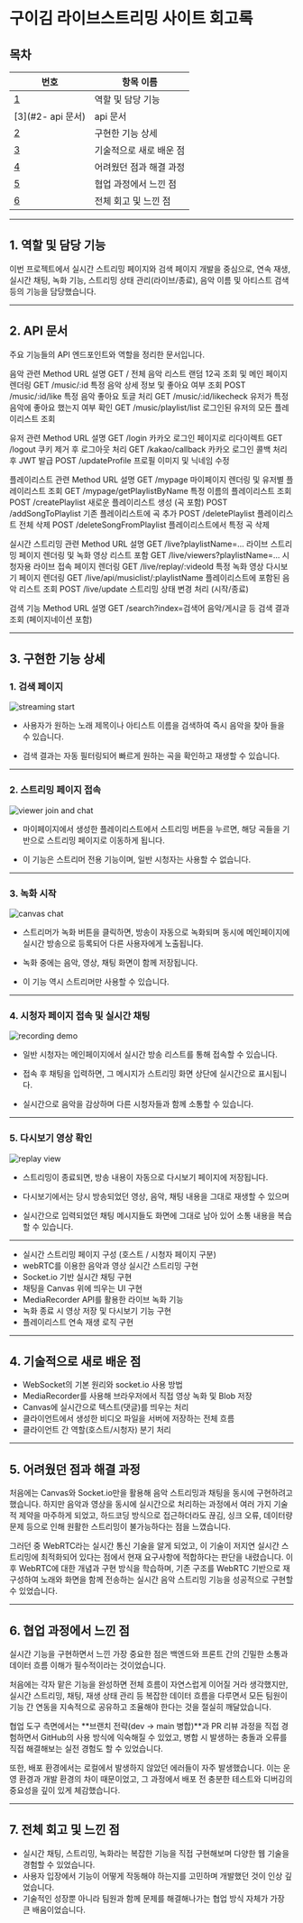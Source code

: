 # 구이김 라이브스트리밍 사이트 회고록

##  목차

| 번호 | 항목 이름 |
|------|-----------|
| [1](#1-역할-및-담당-기능) | 역할 및 담당 기능 |
| [3](#2- api 문서) | api 문서 |
| [2](#3-구현한-기능-상세) | 구현한 기능 상세 |
| [3](#4-기술적으로-새로-배운-점) | 기술적으로 새로 배운 점 |
| [4](#5-어려웠던-점과-해결-과정) | 어려웠던 점과 해결 과정 |
| [5](#6-협업-과정에서-느낀-점) | 협업 과정에서 느낀 점 |
| [6](#7-전체-회고-및-느낀-점) | 전체 회고 및 느낀 점 |

---

## 1. 역할 및 담당 기능  
이번 프로젝트에서 실시간 스트리밍 페이지와 검색 페이지 개발을 중심으로, 연속 재생, 실시간 채팅, 녹화 기능, 스트리밍 상태 관리(라이브/종료), 음악 이름 및 아티스트 검색 등의 기능을 담당했습니다.

---
## 2. API 문서
주요 기능들의 API 엔드포인트와 역할을 정리한 문서입니다.

 음악 관련
Method	URL	설명
GET	/	전체 음악 리스트 랜덤 12곡 조회 및 메인 페이지 렌더링
GET	/music/:id	특정 음악 상세 정보 및 좋아요 여부 조회
POST	/music/:id/like	특정 음악 좋아요 토글 처리
GET	/music/:id/likecheck	유저가 특정 음악에 좋아요 했는지 여부 확인
GET	/music/playlist/list	로그인된 유저의 모든 플레이리스트 조회

 유저 관련
Method	URL	설명
GET	/login	카카오 로그인 페이지로 리다이렉트
GET	/logout	쿠키 제거 후 로그아웃 처리
GET	/kakao/callback	카카오 로그인 콜백 처리 후 JWT 발급
POST	/updateProfile	프로필 이미지 및 닉네임 수정

 플레이리스트 관련
Method	URL	설명
GET	/mypage	마이페이지 렌더링 및 유저별 플레이리스트 조회
GET	/mypage/getPlaylistByName	특정 이름의 플레이리스트 조회
POST	/createPlaylist	새로운 플레이리스트 생성 (곡 포함)
POST	/addSongToPlaylist	기존 플레이리스트에 곡 추가
POST	/deletePlaylist	플레이리스트 전체 삭제
POST	/deleteSongFromPlaylist	플레이리스트에서 특정 곡 삭제

 실시간 스트리밍 관련
Method	URL	설명
GET	/live?playlistName=...	라이브 스트리밍 페이지 렌더링 및 녹화 영상 리스트 포함
GET	/live/viewers?playlistName=...	시청자용 라이브 접속 페이지 렌더링
GET	/live/replay/:videoId	특정 녹화 영상 다시보기 페이지 렌더링
GET	/live/api/musiclist/:playlistName	플레이리스트에 포함된 음악 리스트 조회
POST	/live/update	스트리밍 상태 변경 처리 (시작/종료)

 검색 기능
Method	URL	설명
GET	/search?index=검색어	음악/게시글 등 검색 결과 조회 (페이지네이션 포함)

---
## 3. 구현한 기능 상세  

### 1. 검색 페이지
![streaming start](./public/images/readmegif/1.gif)

- 사용자가 원하는 노래 제목이나 아티스트 이름을 검색하여 즉시 음악을 찾아 들을 수 있습니다.

- 검색 결과는 자동 필터링되어 빠르게 원하는 곡을 확인하고 재생할 수 있습니다.

---
### 2. 스트리밍 페이지 접속
![viewer join and chat](./public/images/readmegif/2.gif)
- 마이페이지에서 생성한 플레이리스트에서 스트리밍 버튼을 누르면,
해당 곡들을 기반으로 스트리밍 페이지로 이동하게 됩니다.

- 이 기능은 스트리머 전용 기능이며, 일반 시청자는 사용할 수 없습니다.
---
### 3. 녹화 시작 
![canvas chat](./public/images/readmegif/3.gif)
- 스트리머가 녹화 버튼을 클릭하면, 방송이 자동으로 녹화되며
동시에 메인페이지에 실시간 방송으로 등록되어 다른 사용자에게 노출됩니다.

- 녹화 중에는 음악, 영상, 채팅 화면이 함께 저장됩니다.

- 이 기능 역시 스트리머만 사용할 수 있습니다.
---

### 4. 시청자 페이지 접속 및 실시간 채팅 
![recording demo](./public/images/readmegif/4.gif)
- 일반 시청자는 메인페이지에서 실시간 방송 리스트를 통해 접속할 수 있습니다.

- 접속 후 채팅을 입력하면, 그 메시지가 스트리밍 화면 상단에 실시간으로 표시됩니다.

- 실시간으로 음악을 감상하며 다른 시청자들과 함께 소통할 수 있습니다.
---
### 5. 다시보기 영상 확인
![replay view](./public/images/readmegif/5.gif)
- 스트리밍이 종료되면, 방송 내용이 자동으로 다시보기 페이지에 저장됩니다.

- 다시보기에서는 당시 방송되었던 영상, 음악, 채팅 내용을 그대로 재생할 수 있으며
- 실시간으로 입력되었던 채팅 메시지들도 화면에 그대로 남아 있어 소통 내용을 복습할 수 있습니다.
---

- 실시간 스트리밍 페이지 구성 (호스트 / 시청자 페이지 구분)  
- webRTC를 이용한 음악과 영상 실시간 스트리밍 구현
- Socket.io 기반 실시간 채팅 구현  
- 채팅을 Canvas 위에 띄우는 UI 구현  
- MediaRecorder API를 활용한 라이브 녹화 기능  
- 녹화 종료 시 영상 저장 및 다시보기 기능 구현  
- 플레이리스트 연속 재생 로직 구현  

---

## 4. 기술적으로 새로 배운 점  
- WebSocket의 기본 원리와 socket.io 사용 방법  
- MediaRecorder를 사용해 브라우저에서 직접 영상 녹화 및 Blob 저장  
- Canvas에 실시간으로 텍스트(댓글)를 띄우는 처리  
- 클라이언트에서 생성한 비디오 파일을 서버에 저장하는 전체 흐름  
- 클라이언트 간 역할(호스트/시청자) 분기 처리  

---

## 5. 어려웠던 점과 해결 과정  
처음에는 Canvas와 Socket.io만을 활용해 음악 스트리밍과 채팅을 동시에 구현하려고 했습니다.
하지만 음악과 영상을 동시에 실시간으로 처리하는 과정에서 여러 가지 기술적 제약을 마주하게 되었고,
하드코딩 방식으로 접근하더라도 끊김, 싱크 오류, 데이터량 문제 등으로 인해 원활한 스트리밍이 불가능하다는 점을 느꼈습니다.

그러던 중 WebRTC라는 실시간 통신 기술을 알게 되었고,
이 기술이 저지연 실시간 스트리밍에 최적화되어 있다는 점에서 현재 요구사항에 적합하다는 판단을 내렸습니다.
이후 WebRTC에 대한 개념과 구현 방식을 학습하며, 기존 구조를 WebRTC 기반으로 재구성하여
노래와 화면을 함께 전송하는 실시간 음악 스트리밍 기능을 성공적으로 구현할 수 있었습니다.

---

## 6. 협업 과정에서 느낀 점  
실시간 기능을 구현하면서 느낀 가장 중요한 점은
백엔드와 프론트 간의 긴밀한 소통과 데이터 흐름 이해가 필수적이라는 것이었습니다.

처음에는 각자 맡은 기능을 완성하면 전체 흐름이 자연스럽게 이어질 거라 생각했지만,
실시간 스트리밍, 채팅, 재생 상태 관리 등 복잡한 데이터 흐름을 다루면서
모든 팀원이 기능 간 연동을 지속적으로 공유하고 조율해야 한다는 것을 절실히 깨달았습니다.

협업 도구 측면에서는
**브랜치 전략(dev → main 병합)**과 PR 리뷰 과정을 직접 경험하면서
GitHub의 사용 방식에 익숙해질 수 있었고,
병합 시 발생하는 충돌과 오류를 직접 해결해보는 실전 경험도 할 수 있었습니다.

또한, 배포 환경에서는 로컬에서 발생하지 않았던 에러들이 자주 발생했습니다.
이는 운영 환경과 개발 환경의 차이 때문이었고,
그 과정에서 배포 전 충분한 테스트와 디버깅의 중요성을 깊이 있게 체감했습니다.


---

## 7. 전체 회고 및 느낀 점  
- 실시간 채팅, 스트리밍, 녹화라는 복잡한 기능을 직접 구현해보며 다양한 웹 기술을 경험할 수 있었습니다.  
- 사용자 입장에서 기능이 어떻게 작동해야 하는지를 고민하며 개발했던 것이 인상 깊었습니다.  
- 기술적인 성장뿐 아니라 팀원과 함께 문제를 해결해나가는 협업 방식 자체가 가장 큰 배움이었습니다.
